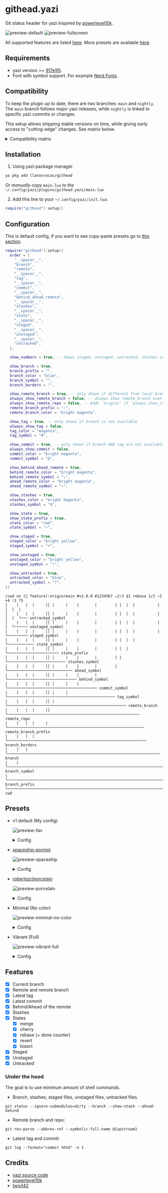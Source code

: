 # githead.yazi

Git status header for yazi inspired by [powerlevel10k](https://github.com/romkatv/powerlevel10k?tab=readme-ov-file#what-do-different-symbols-in-git-status-mean).

![preview-default](https://github.com/llanosrocas/githead.yazi/blob/main/.github/images/preview-default.png)
![preview-fullscreen](https://github.com/llanosrocas/githead.yazi/blob/main/.github/images/preview-fullscreen.png)

All supported features are listed [here](#features). More presets are available [here](#presets).

## Requirements

- yazi version >= [917e1f5](https://github.com/sxyazi/yazi/commit/917e1f54a10445f2e25147c4b81a3c77d8233632).
- Font with symbol support. For example [Nerd Fonts](https://www.nerdfonts.com/).

## Compatibility

To keep the plugin up to date, there are two branches: `main` and `nightly`.
The `main` branch follows major yazi releases, while `nightly` is linked to specific yazi commits or changes.

This setup allows shipping stable versions on time, while giving early access to "cutting-edge" changes. See matrix below.

<details close>
<summary>Compatibility matrix</summary>

|                                  githead                                  | yazi                                                                                      |
| :-----------------------------------------------------------------------: | ----------------------------------------------------------------------------------------- |
| [v2.0.1](https://github.com/llanosrocas/githead.yazi/releases/tag/v2.0.1) | [917e1f5](https://github.com/sxyazi/yazi/commit/917e1f54a10445f2e25147c4b81a3c77d8233632) |
| [v2.0.0](https://github.com/llanosrocas/githead.yazi/releases/tag/v2.0.0) | [693dff2](https://github.com/sxyazi/yazi/commit/693dff25e3165e357cc9d0b94ca3f2b176741a36) |
| [v1.7.0](https://github.com/llanosrocas/githead.yazi/releases/tag/v1.7.0) | [693dff2](https://github.com/sxyazi/yazi/tree/693dff25e3165e357cc9d0b94ca3f2b176741a36)   |
| [v1.6.0](https://github.com/llanosrocas/githead.yazi/releases/tag/v1.6.0) | [v25.5.31](https://github.com/sxyazi/yazi/releases/tag/v25.5.31)                          |

</details>

## Installation

1. Using yazi package manager

```sh
ya pkg add llanosrocas/githead
```

_Or manually copy `main.lua` to the `~/.config/yazi/plugins/githead.yazi/main.lua`_

2. Add this line to your `~/.config/yazi/init.lua`:

```lua
require("githead"):setup()
```

## Configuration

This is default config, if you want to see copy-paste presets go to [this section](#presets).

```lua
require("githead"):setup({
  order = {
    "__spacer__",
    "branch",
    "remote",
    "__spacer__",
    "tag",
    "__spacer__",
    "commit",
    "__spacer__",
    "behind_ahead_remote",
    "__spacer__",
    "stashes",
    "__spacer__",
    "state",
    "__spacer__",
    "staged",
    "__spacer__",
    "unstaged",
    "__spacer__",
    "untracked",
  },

  show_numbers = true, -- shows staged, unstaged, untracked, stashes count

  show_branch = true,
  branch_prefix = "",
  branch_color = "blue",
  branch_symbol = "",
  branch_borders = "",

  show_remote_branch = true, -- only shown if different from local branch
  always_show_remote_branch = false, -- always show remote branch even if it the same as local branch
  always_show_remote_repo = false, -- Adds `origin/` if `always_show_remote_branch` is enabled
  remote_branch_prefix = ":",
  remote_branch_color = "bright magenta",

  show_tag = true, -- only shown if branch is not available
  always_show_tag = false,
  tag_color = "magenta",
  tag_symbol = "#",

  show_commit = true, -- only shown if branch AND tag are not available
  always_show_commit = false,
  commit_color = "bright magenta",
  commit_symbol = "@",

  show_behind_ahead_remote = true,
  behind_remote_color = "bright magenta",
  behind_remote_symbol = "⇣",
  ahead_remote_color = "bright magenta",
  ahead_remote_symbol = "⇡",

  show_stashes = true,
  stashes_color = "bright magenta",
  stashes_symbol = "$",

  show_state = true,
  show_state_prefix = true,
  state_color = "red",
  state_symbol = "~",

  show_staged = true,
  staged_color = "bright yellow",
  staged_symbol = "+",

  show_unstaged = true,
  unstaged_color = "bright yellow",
  unstaged_symbol = "!",

  show_untracked = true,
  untracked_color = "blue",
  untracked_symbol = "?",
})
```

```
/cwd on ( feature):origin/main #v1.0.0 #1234567 ⇣2⇡3 $1 rebase 1/2 ~2 +4 !1 ?5
|    |   |  |     ││ |     |    |       |        | |  |  |          |  |  |  |
|    |   |  |     ││ |     |    |       |        | |  |  |          |  |  |  └─── untracked_symbol
|    |   |  |     ││ |     |    |       |        | |  |  |          |  |  └────── unstaged_symbol
|    |   |  |     ││ |     |    |       |        | |  |  |          |  └───────── staged_symbol
|    |   |  |     ││ |     |    |       |        | |  |  |          └──────────── state_symbol
|    |   |  |     ││ |     |    |       |        | |  |  └─────────────────────── state_prefix
|    |   |  |     ││ |     |    |       |        | |  └────────────────────────── stashes_symbol
|    |   |  |     ││ |     |    |       |        | └───────────────────────────── ahead_symbol
|    |   |  |     ││ |     |    |       |        └─────────────────────────────── behind_symbol
|    |   |  |     ││ |     |    |       └──────────────────────────────────────── commit_symbol
|    |   |  |     ││ |     |    └──────────────────────────────────────────────── tag_symbol
|    |   |  |     ││ |     └───────────────────────────────────────────────────── remote_branch
|    |   |  |     ││ └─────────────────────────────────────────────────────────── remote_repo
|    |   |  |     |└───────────────────────────────────────────────────────────── remote_branch_prefix
|    |   |  |     └────────────────────────────────────────────────────────────── branch_borders
|    |   |  └──────────────────────────────────────────────────────────────────── branch
|    |   └─────────────────────────────────────────────────────────────────────── branch_symbol
|    └─────────────────────────────────────────────────────────────────────────── branch_prefix
└──────────────────────────────────────────────────────────────────────────────── cwd
```

## Presets

- v1 default (My config)

  ![preview-fav](https://github.com/llanosrocas/githead.yazi/blob/main/.github/images/preview-fav.png)

  <details>
  <summary>Config</summary>

  ```lua
  require("githead"):setup({
    branch_prefix = "on",
    branch_symbol = " ",
    branch_borders = "()",
  })
  ```

  </details>

- [spaceship-prompt](https://github.com/spaceship-prompt/spaceship-prompt)

  ![preview-spaceship](https://github.com/llanosrocas/githead.yazi/blob/main/.github/images/preview-spaceship.png)

  <details>
  <summary>Config</summary>

  ```lua
  require("githead"):setup({
    order = {
      "__spacer__",
      "branch",
      "remote",
      "__spacer__",
      "tag",
      "__spacer__",
      "commit",
      "__spacer__",
      "behind_ahead_remote",
      "stashes",
      "state",
      "staged",
      "unstaged",
      "untracked",
    },

    show_numbers = false,

    branch_symbol = " ",
    branch_prefix = "on",
  })
  ```

  </details>

- [robertgzr/porcelain](https://github.com/robertgzr/porcelain)

  ![preview-porcelain](https://github.com/llanosrocas/githead.yazi/blob/main/.github/images/preview-porcelain.png)

  <details>
  <summary>Config</summary>

  ```lua
  require("githead"):setup({
    order = {
      "__spacer__",
      "branch",
      "commit",
      "__spacer__",
      "behind_ahead_remote",
      "__spacer__",
      "untracked",
      "state",
      "unstaged",
      "__spacer__",
      "staged",
    },

    show_numbers = false,

    show_branch = true,
    branch_prefix = "",
    branch_color = "#288BD2",

    always_show_commit = true,
    commit_color = "#859A00",

    show_behind_ahead_remote = true,
    behind_remote_symbol = "↓",
    ahead_remote_symbol = "↑",
    behind_remote_color = "#DC322E",
    ahead_remote_color = "#4DB6AC",

    show_state = true,
    show_state_prefix = false,
    state_symbol = "!!",
    state_color = "#B58901",

    staged_symbol = "✔",
    staged_color = "green",

    unstaged_symbol = "Δ",
    unstaged_color = "#288BD2",

    untracked_symbol = "?",
    untracked_color = "#415F65",
  })
  ```

  </details>

- Minimal (No color)

  ![preview-minimal-no-color](https://github.com/llanosrocas/githead.yazi/blob/main/.github/images/preview-minimal-no-color.png)

  <details>
  <summary>Config</summary>

  ```lua
  require("githead"):setup({
    branch_color = "",

    remote_branch_prefix = "@",
    remote_branch_color = "",

    tag_color = "",

    commit_color = "",

    ahead_remote_symbol = "+",
    ahead_remote_color = "",
    behind_remote_symbol = "-",
    behind_remote_color = "",

    stashes_symbol = "*",
    stashes_color = "",

    show_state_prefix = false,
    state_symbol = "~",
    state_color = "",

    staged_symbol = "S",
    staged_color = "",

    unstaged_symbol = "U",
    unstaged_color = "",

    untracked_symbol = "N",
    untracked_color = "",
  })
  ```

  </details>

- Vibrant (Full)

  ![preview-vibrant-full](https://github.com/llanosrocas/githead.yazi/blob/main/.github/images/preview-vibrant-full.png)

  <details>
  <summary>Config</summary>

  ```lua
  require("githead"):setup({
    order = {
      "__spacer__",
      "stashes",
      "__spacer__",
      "state",
      "__spacer__",
      "staged",
      "__spacer__",
      "unstaged",
      "__spacer__",
      "untracked",
      "__spacer__",
      "branch",
      "remote_branch",
      "__spacer__",
      "tag",
      "__spacer__",
      "commit",
      "__spacer__",
      "behind_ahead_remote",
      "__spacer__",
    },

    branch_borders = "{}",
    branch_prefix = "|",
    branch_color = "#7aa2f7",
    remote_branch_color = "#9ece6a",
    always_show_remote_branch = true,
    always_show_remote_repo = true,

    tag_symbol = "󰓼",
    always_show_tag = true,
    tag_color = "#bb9af7",

    commit_symbol = "",
    always_show_commit = true,
    commit_color = "#e0af68",

    staged_color = "#73daca",
    staged_symbol = "●",

    unstaged_color = "#e0af68",
    unstaged_symbol = "✗",

    untracked_color = "#f7768e",
    untracked_symbol = "?",

    state_color = "#f5c359",
    state_symbol = "󱐋",

    stashes_color = "#565f89",
    stashes_symbol = "⚑",
  })
  ```

  </details>

## Features

- [x] Current branch
- [x] Remote and remote branch
- [x] Latest tag
- [x] Latest commit
- [x] Behind/Ahead of the remote
- [x] Stashes
- [x] States
  - [x] merge
  - [x] cherry
  - [x] rebase (+ done counter)
  - [x] revert
  - [x] bisect
- [x] Staged
- [x] Unstaged
- [x] Untracked

### Under the hood

The goal is to use minimum amount of shell commands.

- Branch, stashes, staged files, unstaged files, untracked files.

```shell
git status --ignore-submodules=dirty --branch --show-stash --ahead-behind
```

- Remote branch and repo:

```shell
git rev-parse --abbrev-ref --symbolic-full-name @{upstream}
```

- Latest tag and commit:

```shell
git log --format="commit %h%d" -n 1
```

## Credits

- [yazi source code](https://github.com/sxyazi/yazi)
- [powerlevel10k](https://github.com/romkatv/powerlevel10k)
- [twio142](https://github.com/twio142/githead.yazi)
